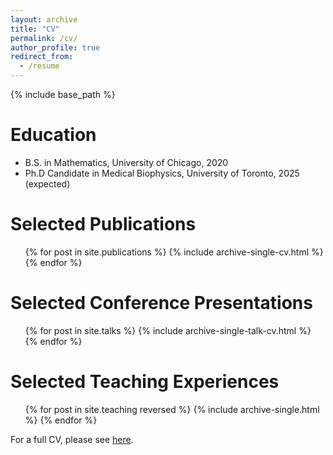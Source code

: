 ```yaml
---
layout: archive
title: "CV"
permalink: /cv/
author_profile: true
redirect_from:
  - /resume
---
```


{% include base_path %}

Education
======
* B.S. in Mathematics, University of Chicago, 2020
* Ph.D Candidate in Medical Biophysics, University of Toronto, 2025 (expected)

Selected Publications
======
  <ul>{% for post in site.publications %}
    {% include archive-single-cv.html %}
  {% endfor %}</ul>
  
Selected Conference Presentations
======
  <ul>{% for post in site.talks %}
    {% include archive-single-talk-cv.html %}
  {% endfor %}</ul>
  
Selected Teaching Experiences
======
  <ul>{% for post in site.teaching reversed %}
  {% include archive-single.html %}
 {% endfor %}</ul>

For a full CV, please see [here](/assets/pdf/cv.pdf).
